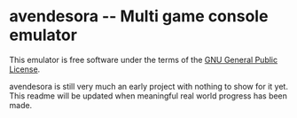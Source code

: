 avendesora -- Multi game console emulator
=========================================

This emulator is free software under the terms of the
[GNU General Public License](http://www.gnu.org/licenses/gpl.html).

avendesora is still very much an early project with nothing to show for it yet.
This readme will be updated when meaningful real world progress has been made.